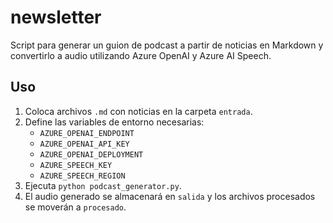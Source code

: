 # newsletter

Script para generar un guion de podcast a partir de noticias en Markdown y
convertirlo a audio utilizando Azure OpenAI y Azure AI Speech.

## Uso
1. Coloca archivos `.md` con noticias en la carpeta `entrada`.
2. Define las variables de entorno necesarias:
   - `AZURE_OPENAI_ENDPOINT`
   - `AZURE_OPENAI_API_KEY`
   - `AZURE_OPENAI_DEPLOYMENT`
   - `AZURE_SPEECH_KEY`
   - `AZURE_SPEECH_REGION`
3. Ejecuta `python podcast_generator.py`.
4. El audio generado se almacenará en `salida` y los archivos procesados se moverán a `procesado`.
